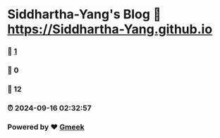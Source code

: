 # Siddhartha-Yang's Blog :link: https://Siddhartha-Yang.github.io 
### :page_facing_up: [1](https://Siddhartha-Yang.github.io/tag.html) 
### :speech_balloon: 0 
### :hibiscus: 12 
### :alarm_clock: 2024-09-16 02:32:57 
### Powered by :heart: [Gmeek](https://github.com/Meekdai/Gmeek)
